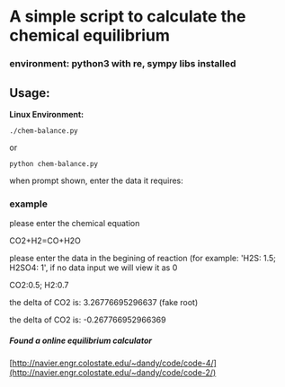 # A simple script to calculate the chemical equilibrium
### environment: python3 with re, sympy libs installed
## Usage:
**Linux Environment:**
```
./chem-balance.py
```
or
```
python chem-balance.py
```
when prompt shown, enter the data it requires:
### example

please enter the chemical equation

CO2+H2=CO+H2O

please enter the data in the begining of reaction (for example: 'H2S: 1.5; H2SO4: 1', if no data input we will view it as 0 

CO2:0.5; H2:0.7

the delta of CO2 is: 3.26776695296637 (fake root)

the delta of CO2 is: -0.267766952966369

##### Found a online equilibrium calculator
[http://navier.engr.colostate.edu/~dandy/code/code-4/](http://navier.engr.colostate.edu/~dandy/code/code-2/)
